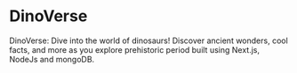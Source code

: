 # DinoVerse
DinoVerse: Dive into the world of dinosaurs! Discover ancient wonders, cool facts, and more as you explore prehistoric period built using Next.js, NodeJs and mongoDB.
